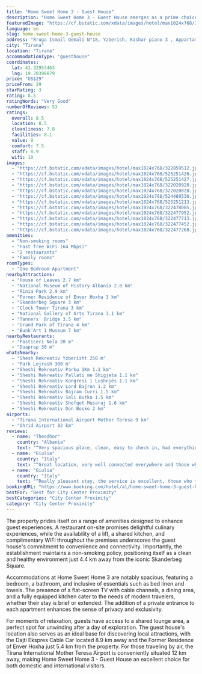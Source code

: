 ```yaml
---
title: "Home Sweet Home 3 - Guest House"
description: "Home Sweet Home 3 - Guest House emerges as a prime choice for travelers seeking a blend of comfort and convenience in the heart of Tirana."
featuredImage: "https://cf.bstatic.com/xdata/images/hotel/max1024x768/322859512.jpg?k=a7b7a7db40fc2060f669407b127803b71289eed8bfc222a83e85bbba74914aa5&o=&hp=1"
language: en
slug: home-sweet-home-3-guest-house
address: "Rruga Ismail Qemali N°18, Yzberish, Kashar piano 3 , Appartamento 12, 1050 Tirana, Albania"
city: "Tirana"
location: "Tirana"
accommodationType: "guesthouse"
coordinates:
  lat: 41.32953463
  lng: 19.78398879
price: "US$29"
priceFrom: 29
starRating: 3
rating: 8.5
ratingWords: "Very Good"
numberOfReviews: 53
ratings:
  overall: 8.5
  location: 8.5
  cleanliness: 7.8
  facilities: 8.1
  value: 9
  comfort: 7.5
  staff: 8.9
  wifi: 10
images:
  - "https://cf.bstatic.com/xdata/images/hotel/max1024x768/322859512.jpg?k=a7b7a7db40fc2060f669407b127803b71289eed8bfc222a83e85bbba74914aa5&o=&hp=1"
  - "https://cf.bstatic.com/xdata/images/hotel/max1024x768/525251426.jpg?k=b20b924ba2f5f583cbc571efef1fb5d8d838877fb9e8db0af841e0c9563081ec&o=&hp=1"
  - "https://cf.bstatic.com/xdata/images/hotel/max1024x768/525251427.jpg?k=4c817d7ac6234e67bbf3a7944ad04870f39115adeaeb326f252859b9dd7cc936&o=&hp=1"
  - "https://cf.bstatic.com/xdata/images/hotel/max1024x768/322020928.jpg?k=635e5ff40ab7d78f121c3047654454c8008ed6d9eafc3394e4d8032ea7401f7a&o=&hp=1"
  - "https://cf.bstatic.com/xdata/images/hotel/max1024x768/322020828.jpg?k=819d3c2591ad25aa6ee7a0945e0c3974a056c2e4c55d91d0e2747f28376c178c&o=&hp=1"
  - "https://cf.bstatic.com/xdata/images/hotel/max1024x768/524489530.jpg?k=58c9b3af12588837049b5aef060727ff7a1589f4679246c7754bcad112977750&o=&hp=1"
  - "https://cf.bstatic.com/xdata/images/hotel/max1024x768/525251213.jpg?k=dddc5b1fba45836374e8ac0e4d07257fae1b8fa19d936e4d55373e2401f75f44&o=&hp=1"
  - "https://cf.bstatic.com/xdata/images/hotel/max1024x768/322478085.jpg?k=e26a9004faec7da3deb3d2da5fb7ac5f9575e0cea7001a972db7bd20540ffff5&o=&hp=1"
  - "https://cf.bstatic.com/xdata/images/hotel/max1024x768/322477952.jpg?k=42400731728b16a5208e615dc27c654c0be3f3f70fe13b9b0db8f4e7c862aeda&o=&hp=1"
  - "https://cf.bstatic.com/xdata/images/hotel/max1024x768/322477713.jpg?k=ad6ad66b64de8b9d3ece4cd2e6aa7afdb5d5dd418e4e4225ba56f48d50fb4786&o=&hp=1"
  - "https://cf.bstatic.com/xdata/images/hotel/max1024x768/322477452.jpg?k=9132f242061448c42a32f94e89c570f987b3358f130847b20efb1a9cb871de2a&o=&hp=1"
  - "https://cf.bstatic.com/xdata/images/hotel/max1024x768/322477268.jpg?k=ab6d30adc1ca77e04ee255129cc5c165a1fc102fe49e2c09a0b37672d6a315ed&o=&hp=1"
amenities:
  - "Non-smoking rooms"
  - "Fast free WiFi (64 Mbps)"
  - "2 restaurants"
  - "Family rooms"
roomTypes:
  - "One-Bedroom Apartment"
nearbyAttractions:
  - "House of Leaves 2.7 km"
  - "National Museum of History Albania 2.8 km"
  - "Rinia Park 2.9 km"
  - "Former Residence of Enver Hoxha 3 km"
  - "Skanderbeg Square 3 km"
  - "Clock Tower Tirana 3 km"
  - "National Gallery of Arts Tirana 3.1 km"
  - "Tanners' Bridge 3.5 km"
  - "Grand Park of Tirana 4 km"
  - "Bunk'Art 1 Museum 7 km"
nearbyRestaurants:
  - "Pasticeri Nela 20 m"
  - "Duaprap 30 m"
whatsNearby:
  - "Shesh Rekreativ Yzberisht 250 m"
  - "Park Lojrash 300 m"
  - "Sheshi Rekreativ Parku 1Km 1.1 km"
  - "Sheshi Rekreativ Pallati me Shigjeta 1.1 km"
  - "Sheshi Rekreativ Kongresi i Lushnjës 1.1 km"
  - "Sheshi Rekreativ Lord Bajron 1.2 km"
  - "Sheshi Rekreativ Bajram Curri 1.5 km"
  - "Sheshi Rekreativ Sali Butka 1.5 km"
  - "Sheshi Rekreativ Shefqet Musaraj 1.6 km"
  - "Sheshi Rekreativ Don Bosko 2 km"
airports:
  - "Tirana International Airport Mother Teresa 9 km"
  - "Ohrid Airport 82 km"
reviews:
  - name: "Theodhor"
    country: "Albania"
    text: "“Very spacious place, clean, easy to check in, had everything that you need during the stay. It is worthy for the price. Totally recommend it.”"
  - name: "Giulia"
    country: "Italy"
    text: "“Great location, very well connected everywhere and those who manage the organization are always very attentive and helpful. Very good cleaning service and especially the possibility to self check in, one of the very few facilities to offer this...”"
  - name: "Giulia"
    country: "Italy"
    text: "“Really pleasant stay, the service is excellent, those who take care of the structure are always available to help with any clarification. There is air conditioning and also the possibility of self check in so you can arrive at any time you...”"
bookingURL: "https://www.booking.com/hotel/al/home-sweet-home-3-guest-house.en-gb.html?aid=8035640"
bestFor: "Best for City Center Proximity"
bestCategories: "City Center Proximity"
category: "City Center Proximity"
---
```


The property prides itself on a range of amenities designed to enhance guest experiences. A restaurant on-site promises delightful culinary experiences, while the availability of a lift, a shared kitchen, and complimentary WiFi throughout the premises underscores the guest house's commitment to convenience and connectivity. Importantly, the establishment maintains a non-smoking policy, positioning itself as a clean and healthy environment just 4.4 km away from the iconic Skanderbeg Square.

Accommodations at Home Sweet Home 3 are notably spacious, featuring a bedroom, a bathroom, and inclusive of essentials such as bed linen and towels. The presence of a flat-screen TV with cable channels, a dining area, and a fully equipped kitchen cater to the needs of modern travelers, whether their stay is brief or extended. The addition of a private entrance to each apartment enhances the sense of privacy and exclusivity.

For moments of relaxation, guests have access to a shared lounge area, a perfect spot for unwinding after a day of exploration. The guest house's location also serves as an ideal base for discovering local attractions, with the Dajti Ekspres Cable Car located 8.9 km away and the Former Residence of Enver Hoxha just 5.4 km from the property. For those traveling by air, the Tirana International Mother Teresa Airport is conveniently situated 12 km away, making Home Sweet Home 3 - Guest House an excellent choice for both domestic and international visitors.